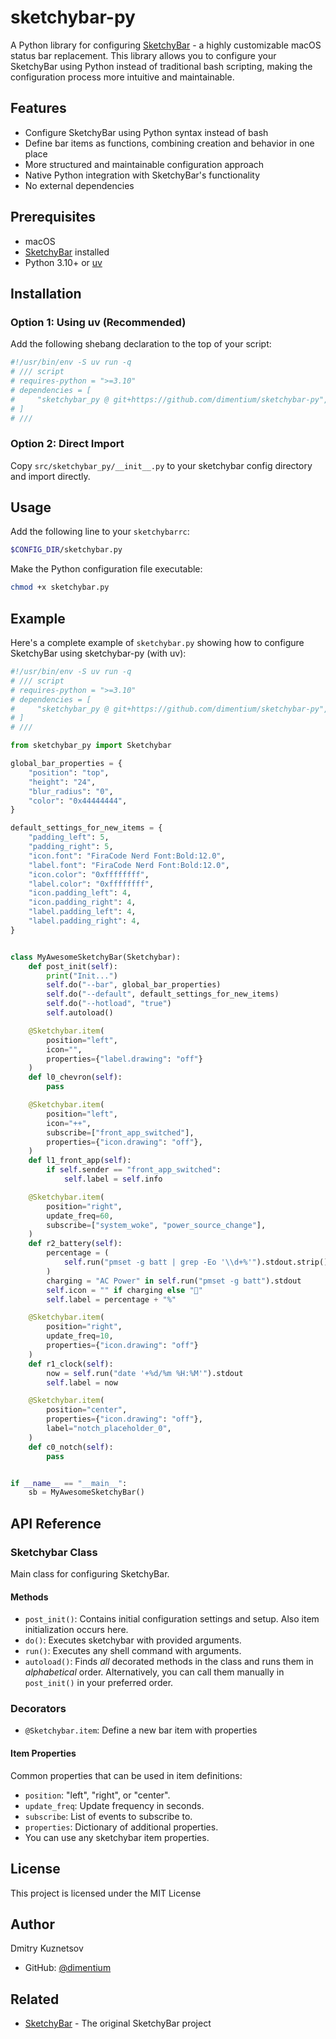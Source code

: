 # sketchybar-py

A Python library for configuring [SketchyBar](https://github.com/FelixKratz/SketchyBar) - a highly customizable macOS status bar replacement. This library allows you to configure your SketchyBar using Python instead of traditional bash scripting, making the configuration process more intuitive and maintainable.

## Features

- Configure SketchyBar using Python syntax instead of bash
- Define bar items as functions, combining creation and behavior in one place
- More structured and maintainable configuration approach
- Native Python integration with SketchyBar's functionality
- No external dependencies

## Prerequisites

- macOS
- [SketchyBar](https://github.com/FelixKratz/SketchyBar) installed
- Python 3.10+ or [uv](https://github.com/astral-sh/uv)

## Installation

### Option 1: Using uv (Recommended)

Add the following shebang declaration to the top of your script:

```python
#!/usr/bin/env -S uv run -q
# /// script
# requires-python = ">=3.10"
# dependencies = [
#     "sketchybar_py @ git+https://github.com/dimentium/sketchybar-py",
# ]
# ///
```

### Option 2: Direct Import

Copy `src/sketchybar_py/__init__.py` to your sketchybar config directory and import directly.

## Usage

Add the following line to your `sketchybarrc`:
```bash
$CONFIG_DIR/sketchybar.py
```

Make the Python configuration file executable:
```bash
chmod +x sketchybar.py
```

## Example

Here's a complete example of `sketchybar.py` showing how to configure SketchyBar using sketchybar-py (with uv):

```python
#!/usr/bin/env -S uv run -q
# /// script
# requires-python = ">=3.10"
# dependencies = [
#     "sketchybar_py @ git+https://github.com/dimentium/sketchybar-py",
# ]
# ///

from sketchybar_py import Sketchybar

global_bar_properties = {
    "position": "top",
    "height": "24",
    "blur_radius": "0",
    "color": "0x44444444",
}

default_settings_for_new_items = {
    "padding_left": 5,
    "padding_right": 5,
    "icon.font": "FiraCode Nerd Font:Bold:12.0",
    "label.font": "FiraCode Nerd Font:Bold:12.0",
    "icon.color": "0xffffffff",
    "label.color": "0xffffffff",
    "icon.padding_left": 4,
    "icon.padding_right": 4,
    "label.padding_left": 4,
    "label.padding_right": 4,
}


class MyAwesomeSketchyBar(Sketchybar):
    def post_init(self):
        print("Init...")
        self.do("--bar", global_bar_properties)
        self.do("--default", default_settings_for_new_items)
        self.do("--hotload", "true")
        self.autoload()

    @Sketchybar.item(
        position="left",
        icon="",
        properties={"label.drawing": "off"}
    )
    def l0_chevron(self):
        pass

    @Sketchybar.item(
        position="left",
        icon="++",
        subscribe=["front_app_switched"],
        properties={"icon.drawing": "off"},
    )
    def l1_front_app(self):
        if self.sender == "front_app_switched":
            self.label = self.info

    @Sketchybar.item(
        position="right",
        update_freq=60,
        subscribe=["system_woke", "power_source_change"],
    )
    def r2_battery(self):
        percentage = (
            self.run("pmset -g batt | grep -Eo '\\d+%'").stdout.strip().rstrip("%")
        )
        charging = "AC Power" in self.run("pmset -g batt").stdout
        self.icon = "" if charging else "󱟟"
        self.label = percentage + "%"

    @Sketchybar.item(
        position="right", 
        update_freq=10, 
        properties={"icon.drawing": "off"}
    )
    def r1_clock(self):
        now = self.run("date '+%d/%m %H:%M'").stdout
        self.label = now

    @Sketchybar.item(
        position="center",
        properties={"icon.drawing": "off"},
        label="notch_placeholder_0",
    )
    def c0_notch(self):
        pass


if __name__ == "__main__":
    sb = MyAwesomeSketchyBar()
```

## API Reference

### Sketchybar Class
Main class for configuring SketchyBar.

#### Methods
- `post_init()`: Contains initial configuration settings and setup. Also item initialization occurs here.
- `do()`: Executes sketchybar with provided arguments.
- `run()`: Executes any shell command with arguments.
- `autoload()`: Finds *all* decorated methods in the class and runs them in *alphabetical* order.
  Alternatively, you can call them manually in `post_init()` in your preferred order.

### Decorators
- `@Sketchybar.item`: Define a new bar item with properties

#### Item Properties
Common properties that can be used in item definitions:
- `position`: "left", "right", or "center".
- `update_freq`: Update frequency in seconds.
- `subscribe`: List of events to subscribe to.
- `properties`: Dictionary of additional properties.
- You can use any sketchybar item properties.

## License

This project is licensed under the MIT License

## Author

Dmitry Kuznetsov
- GitHub: [@dimentium](https://github.com/dimentium)

## Related

- [SketchyBar](https://github.com/FelixKratz/SketchyBar) - The original SketchyBar project

